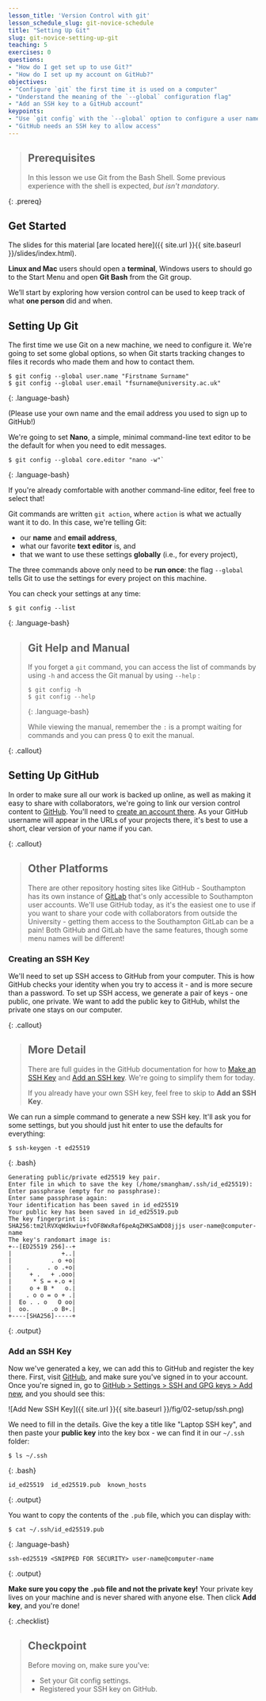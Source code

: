 ```yaml
---
lesson_title: 'Version Control with git'
lesson_schedule_slug: git-novice-schedule
title: "Setting Up Git"
slug: git-novice-setting-up-git
teaching: 5
exercises: 0
questions:
- "How do I get set up to use Git?"
- "How do I set up my account on GitHub?"
objectives:
- "Configure `git` the first time it is used on a computer"
- "Understand the meaning of the `--global` configuration flag"
- "Add an SSH key to a GitHub account"
keypoints:
- "Use `git config` with the `--global` option to configure a user name, email address, editor, and other preferences once per machine."
- "GitHub needs an SSH key to allow access"
---
```



> ## Prerequisites
>
> In this lesson we use Git from the Bash Shell.
> Some previous experience with the shell is expected,
> *but isn't mandatory*.
> 
{: .prereq}

## Get Started

The slides for this material [are located here]({{ site.url }}{{ site.baseurl }}/slides/index.html).

**Linux and Mac** users should open a **terminal**, Windows users to should go to the Start Menu and open **Git Bash** from the Git group.

We’ll start by exploring how version control can be used to keep track of what **one person** did and when.

## Setting Up Git

The first time we use Git on a new machine, we need to configure it. We're going to set some global options, so when Git starts tracking changes to files it records who made them and how to contact them.

~~~
$ git config --global user.name "Firstname Surname"
$ git config --global user.email "fsurname@university.ac.uk"
~~~
{: .language-bash}

(Please use your own name and the email address you used to sign up to GitHub!)

We're going to set **Nano**, a simple, minimal command-line text editor to be the default for when you need to edit messages.
~~~
$ git config --global core.editor "nano -w"`
~~~
{: .language-bash}

If you're already comfortable with another command-line editor, feel free to select that!

Git commands are written `git action`, where `action` is what we actually want it to do. In this case, we're telling Git:

*   our **name** and **email address**,
*   what our favorite **text editor** is, and
*   that we want to use these settings **globally** (i.e., for every project),

The three commands above only need to be **run once**:
the flag `--global` tells Git to use the settings for every project on this machine.

You can check your settings at any time:

~~~
$ git config --list
~~~
{: .language-bash}

> ## Git Help and Manual
>
> If you forget a `git` command, you can access the list of commands by using `-h` and access the Git manual by using `--help` :
>
> ~~~
> $ git config -h
> $ git config --help
> ~~~
> {: .language-bash}
>
> While viewing the manual, remember the `:` is a prompt waiting for commands and you can press <kbd>Q</kbd> to exit the manual.
>
{: .callout}



## Setting Up GitHub

In order to make sure all our work is backed up online, as well as making it easy to share with collaborators, we're going to link our version control content to [GitHub](https://github.com/). You'll need to [create an account there](https://github.com/signup). As your GitHub 
username will appear in the URLs of your projects there, it's best to use a short, clear version of your name if you can.

{: .callout}
> ## Other Platforms
> There are other repository hosting sites like GitHub - Southampton has its own instance of [GitLab](https://git.soton.ac.uk) that's only accessible to Southampton user accounts.
> We'll use GitHub today, as it's the easiest one to use if you want to share your code with collaborators from outside the University - getting them access to the Southampton GitLab can be a pain!
> Both GitHub and GitLab have the same features, though some menu names will be different!

### Creating an SSH Key

We'll need to set up SSH access to GitHub from your computer. This is how GitHub checks your identity when you try to access it - and is more secure than a password. To set up SSH access, we generate a pair of keys - one public, one private. We want to add the public key to GitHub, whilst the private one stays on our computer.

{: .callout}
> ## More Detail
> There are full guides in the GitHub documentation for how to 
[Make an SSH Key](https://docs.github.com/en/authentication/connecting-to-github-with-ssh/generating-a-new-ssh-key-and-adding-it-to-the-ssh-agent) and 
> [Add an SSH key](https://docs.github.com/en/authentication/connecting-to-github-with-ssh/adding-a-new-ssh-key-to-your-github-account). 
> We're going to simplify them for today.
>
> If you already have your own SSH key, feel free to skip to **Add an SSH Key**.

We can run a simple command to generate a new SSH key. It'll ask you for some settings, but you should just hit enter to use the defaults for everything:

~~~
$ ssh-keygen -t ed25519
~~~
{: .bash}

~~~
Generating public/private ed25519 key pair.
Enter file in which to save the key (/home/smangham/.ssh/id_ed25519): 
Enter passphrase (empty for no passphrase): 
Enter same passphrase again: 
Your identification has been saved in id_ed25519
Your public key has been saved in id_ed25519.pub
The key fingerprint is:
SHA256:tm2lRVXqWdkwiu+fvOF8WxRaf6peAqZHKSaWDO8jjjs user-name@computer-name
The key's randomart image is:
+--[ED25519 256]--+
|              +..|
|           . o +o|
|    .     . o .+o|
|     + .   + .ooo|
|      * S = +.o +|
|     o + B *   o.|
|    . o o = o + .|
|  Eo . . o   O oo|
|  oo.      .o B+.|
+----[SHA256]-----+
~~~
{: .output}

### Add an SSH Key

Now we've generated a key, we can add this to GitHub and register the key there. First, visit [GitHub](https://github.com), and make sure you've signed in to your account. Once you're signed in, go to [GitHub > Settings > SSH and GPG keys > Add new](https://github.com/settings/ssh/new), and you should see this:

![Add New SSH Key]({{ site.url }}{{ site.baseurl }}/fig/02-setup/ssh.png)

We need to fill in the details. Give the key a title like "Laptop SSH key", and then paste your **public key** into the key box - we can find it in our `~/.ssh` folder:

~~~
$ ls ~/.ssh
~~~
{: .bash}

~~~
id_ed25519  id_ed25519.pub  known_hosts
~~~
{: .output}

You want to copy the contents of the `.pub` file, which you can display with:

~~~
$ cat ~/.ssh/id_ed25519.pub
~~~
{: .language-bash}

~~~
ssh-ed25519 <SNIPPED FOR SECURITY> user-name@computer-name
~~~
{: .output}

**Make sure you copy the `.pub` file and not the private key!** Your private key lives on your machine and is never shared with anyone else. Then click **Add key**, and you're done!

{: .checklist}
> ## Checkpoint
> 
> Before moving on, make sure you've:
> * Set your Git config settings.
> * Registered your SSH key on GitHub.
